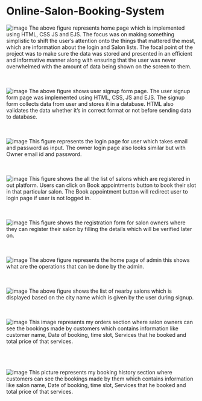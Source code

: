 # Online-Salon-Booking-System


![image](https://user-images.githubusercontent.com/63720536/149984211-d4157b73-91e6-4858-999d-0e6f7ec5c2bf.png)
The above figure represents home page which is implemented using HTML, CSS  JS and EJS. The focus was on making something simplistic to shift the user’s attention onto the things that mattered the most, which are information about the login and Salon lists. The focal point of the project was to make sure the data was stored and presented in an efficient and informative manner along with ensuring that the user was never overwhelmed with the amount of data being shown on the screen to them.
<br>
<br>
<br>

![image](https://user-images.githubusercontent.com/63720536/149984302-787f1ebf-0699-4d2c-9e07-5cef3a73ebe0.png)
The above figure shows user signup form page. The user signup form page was implemented using HTML, CSS, JS and EJS. The signup form collects data from user and stores it in a database. HTML also validates the data whether it’s in correct format or not before sending data to database.
<br>
<br>
<br>

![image](https://user-images.githubusercontent.com/63720536/149984394-92f02736-3cb4-49ba-b3b5-2f150ad6f815.png)
This figure represents the login page for user which takes email and password as input. The owner login page also looks similar but with Owner email id and password. 
<br>
<br>
<br>

![image](https://user-images.githubusercontent.com/63720536/149984477-4c1eb439-60c8-438a-9ff5-4f94aa3a82c0.png)
This figure shows the all the list of salons which are registered in out platform. Users can click on Book appointments button to book their slot in that particular salon. The Book appointment button will redirect user to login page if user is not logged in.
<br>
<br>
<br>

![image](https://user-images.githubusercontent.com/63720536/149984565-3f2a8a86-da45-43e7-b147-c83d8cd3e5a5.png)
This figure shows the registration form for salon owners where they can register their salon by filling the details which will be verified later on.
<br>
<br>
<br>

![image](https://user-images.githubusercontent.com/63720536/149984623-e5e2fe64-07d7-4133-883b-74c3cc323a0a.png)
The above figure represents the home page of admin this shows what are the operations that can be done by the admin. 
<br>
<br>
<br>

![image](https://user-images.githubusercontent.com/63720536/149984681-bce6a21a-ee8a-4a56-b820-f9f7390d98b0.png) 
The above figure shows the list of nearby salons which is displayed based on the city name which is given by the user during signup.
<br>
<br>
<br>

![image](https://user-images.githubusercontent.com/63720536/149984783-47066822-118c-4447-a860-5b9368326e36.png)
This image represents my orders section where salon owners can see the bookings made by customers which contains information like customer name, Date of booking, time slot, Services that he booked and total price of that services.  
<br>
<br>
<br>

![image](https://user-images.githubusercontent.com/63720536/149984905-7f251e77-ec89-40b4-947a-e8a682af7610.png)
This picture represents my booking history section where customers can see the bookings made by them which contains information like salon name, Date of booking, time slot, Services that he booked and total price of that services.  
